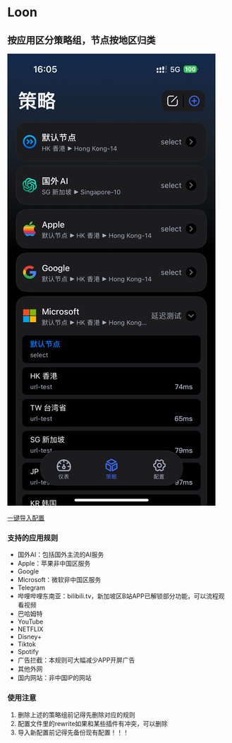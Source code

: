 # Loon

## 按应用区分策略组，节点按地区归类

![Loon配置演示](preview.png)

[一键导入配置](loon://import?sub=https%3A%2F%2Ffastly.jsdelivr.net%2Fgh%2Fdahaha-365%2FYaNet%40main%2FLoon%2Floon.conf)

### 支持的应用规则

* 国外AI：包括国外主流的AI服务
* Apple：苹果非中国区服务
* Google
* Microsoft：微软非中国区服务
* Telegram
* 哔哩哔哩东南亚：bilibili.tv，新加坡区B站APP已解锁部分功能，可以流程观看视频
* 巴哈姆特
* YouTube
* NETFLIX
* Disney+
* Tiktok
* Spotify
* 广告拦截：本规则可大幅减少APP开屏广告
* 其他外网
* 国内网站：非中国IP的网站

### 使用注意

1. 删除上述的策略组前记得先删除对应的规则
2. 配置文件里的rewrite如果和某些插件有冲突，可以删除
3. 导入新配置前记得先备份现有配置！！！
